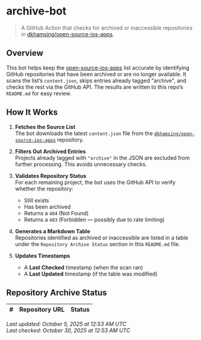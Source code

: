 # archive-bot

> A GitHub Action that checks for archived or inaccessible repositories in [dkhamsing/open-source-ios-apps](https://github.com/dkhamsing/open-source-ios-apps).

## Overview

This bot helps keep the [open-source-ios-apps](https://github.com/dkhamsing/open-source-ios-apps) list accurate by identifying GitHub repositories that have been archived or are no longer available. It scans the list’s `content.json`, skips entries already tagged "archive", and checks the rest via the GitHub API. The results are written to this repo’s `README.md` for easy review.


## How It Works

1. **Fetches the Source List**  
   The bot downloads the latest `content.json` file from the [`dkhamsing/open-source-ios-apps`](https://github.com/dkhamsing/open-source-ios-apps) repository.

2. **Filters Out Archived Entries**  
   Projects already tagged with `"archive"` in the JSON are excluded from further processing. This avoids unnecessary checks.

3. **Validates Repository Status**  
   For each remaining project, the bot uses the GitHub API to verify whether the repository:
   - Still exists
   - Has been archived
   - Returns a `404` (Not Found)
   - Returns a `403` (Forbidden — possibly due to rate limiting)

4. **Generates a Markdown Table**  
   Repositories identified as archived or inaccessible are listed in a table under the `Repository Archive Status` section in this `README.md` file.

5. **Updates Timestamps**  
   - A **Last Checked** timestamp (when the scan ran)
   - A **Last Updated** timestamp (if the table was modified)


## Repository Archive Status

| # | Repository URL | Status |
|---|----------------|--------|

*Last updated: October 5, 2025 at 12:53 AM UTC*  
*Last checked: October 30, 2025 at 12:53 AM UTC*